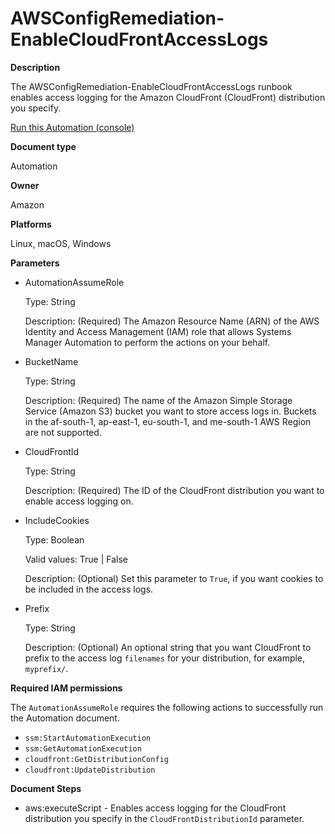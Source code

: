 # AWSConfigRemediation\-EnableCloudFrontAccessLogs<a name="automation-aws-enable-cloudfront-access-logs"></a>

**Description**

The AWSConfigRemediation\-EnableCloudFrontAccessLogs runbook enables access logging for the Amazon CloudFront \(CloudFront\) distribution you specify\.

[Run this Automation \(console\)](https://console.aws.amazon.com/systems-manager/automation/execute/AWSConfigRemediation-EnableCloudFrontAccessLogs)

**Document type**

Automation

**Owner**

Amazon

**Platforms**

Linux, macOS, Windows

**Parameters**
+ AutomationAssumeRole

  Type: String

  Description: \(Required\) The Amazon Resource Name \(ARN\) of the AWS Identity and Access Management \(IAM\) role that allows Systems Manager Automation to perform the actions on your behalf\.
+ BucketName

  Type: String

  Description: \(Required\) The name of the Amazon Simple Storage Service \(Amazon S3\) bucket you want to store access logs in\. Buckets in the af\-south\-1, ap\-east\-1, eu\-south\-1, and me\-south\-1 AWS Region are not supported\.
+ CloudFrontId

  Type: String

  Description: \(Required\) The ID of the CloudFront distribution you want to enable access logging on\.
+ IncludeCookies

  Type: Boolean

  Valid values: True \| False

  Description: \(Optional\) Set this parameter to `True`, if you want cookies to be included in the access logs\.
+ Prefix

  Type: String

  Description: \(Optional\) An optional string that you want CloudFront to prefix to the access log `filenames` for your distribution, for example, `myprefix/`\.

**Required IAM permissions**

The `AutomationAssumeRole` requires the following actions to successfully run the Automation document\.
+ `ssm:StartAutomationExecution`
+ `ssm:GetAutomationExecution`
+ `cloudfront:GetDistributionConfig`
+ `cloudfront:UpdateDistribution`

**Document Steps**
+ aws:executeScript \- Enables access logging for the CloudFront distribution you specify in the `CloudFrontDistributionId` parameter\.